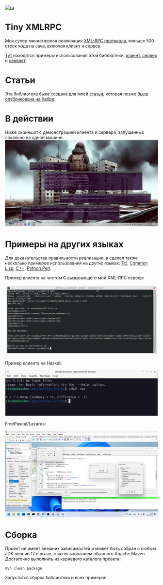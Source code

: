 [![ru](https://img.shields.io/badge/lang-en-grey.svg)](https://github.com/alex0x08/tiny-xmlrpc/blob/main/README.ru.md)

# Tiny XMLRPC
Моя супер миниатюрная реализация [XML-RPC протокола](https://en.wikipedia.org/wiki/XML-RPC), меньше 500 строк кода на Java, включая [клиент](https://github.com/alex0x08/tiny-xmlrpc/blob/main/library/src/main/java/com/Ox08/xmlrpc/XmlRpcClient.java) и
[сервер](https://github.com/alex0x08/tiny-xmlrpc/blob/main/library/src/main/java/com/Ox08/xmlrpc/XmlRpcServer.java).

[Тут](https://github.com/alex0x08/tiny-xmlrpc/tree/main/samples) находятся примеры использования этой библиотеки, [клиент](https://github.com/alex0x08/tiny-xmlrpc/tree/main/samples/client), 
[сервер](https://github.com/alex0x08/tiny-xmlrpc/tree/main/samples/server) и [сервлет](https://github.com/alex0x08/tiny-xmlrpc/tree/main/samples/servlet)

# Статьи
Эта библиотека была создана для моей [статьи](https://blog.0x08.ru/tiny-xmlrpc-call-them-all), которая позже [была опубликована на Хабре](https://habr.com/ru/articles/837942/).


# В действии
Ниже скриншот с демонстрацией клиента и сервера, запущенных локально на одной машине:
![In action](https://github.com/alex0x08/tiny-xmlrpc/blob/main/images/in-action.jpg?raw=true)


# Примеры на других языках
Для доказательства правильности реализации, я сделал также несколько примеров использования на других языках:  [Tcl](https://github.com/alex0x08/tiny-xmlrpc/tree/main/clients/test.tcl),
[Common Lisp](https://github.com/alex0x08/tiny-xmlrpc/tree/main/clients/test-clisp-cbcl), [C++](https://github.com/alex0x08/tiny-xmlrpc/tree/main/clients/test-xml-rpc.cpp),
[Python](https://github.com/alex0x08/tiny-xmlrpc/tree/main/clients/test.py),[Perl](https://github.com/alex0x08/tiny-xmlrpc/tree/main/clients/xml-rpc.pl).

Пример клиента на чистом C вызывающего мой XML-RPC сервер:

![In C](https://github.com/alex0x08/tiny-xmlrpc/blob/main/images/c-sample.png?raw=true)

Пример клиента на Haskell:

![Haskell](https://github.com/alex0x08/tiny-xmlrpc/blob/main/images/haskell-sample.png?raw=true)

FreePascal/Lazarus:

![Lazarus](https://github.com/alex0x08/tiny-xmlrpc/blob/main/images/lazarus-sample.png?raw=true)

# Сборка
Проект не имеет внешних зависимостей и может быть собран с любым JDK версии 17 и выше, с использованием обычного Apache Maven.
Достаточно выполнить из корневого каталога проекта:

```
mvn clean package
```
Запустится сборка библиотеки и всех примеров.

